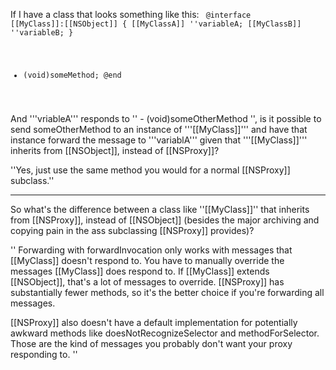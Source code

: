 If I have a class that looks something like this:
<code>
@interface [[MyClass]]:[[NSObject]] {
     [[MyClassA]] ''variableA;
     [[MyClassB]] ''variableB;
}

- (void)someMethod;
@end
</code>

And '''vriableA''' responds to '' - (void)someOtherMethod '', is it possible to send someOtherMethod to an instance of '''[[MyClass]]''' and have that instance forward the message to '''variablA''' given that '''[[MyClass]]''' inherits from [[NSObject]], instead of [[NSProxy]]?

''Yes, just use the same method you would for a normal [[NSProxy]] subclass.''

----
So what's the difference between a class like ''[[MyClass]]'' that inherits from [[NSProxy]], instead of [[NSObject]] (besides the major archiving and copying pain in the ass subclassing [[NSProxy]] provides)?

''
Forwarding with forwardInvocation only works with messages that [[MyClass]] doesn't respond to. You have to manually override the messages [[MyClass]] does respond to. If [[MyClass]] extends [[NSObject]], that's a lot of messages to override. [[NSProxy]] has substantially fewer methods, so it's the better choice if you're forwarding all messages.

[[NSProxy]] also doesn't have a default implementation for potentially awkward methods like doesNotRecognizeSelector and methodForSelector. Those are the kind of messages you probably don't want your proxy responding to.
''